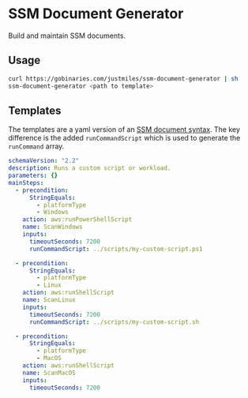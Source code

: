 # SSM Document Generator

Build and maintain SSM documents.

## Usage

```bash
curl https://gobinaries.com/justmiles/ssm-document-generator | sh
ssm-document-generator <path to template>
```

## Templates

The templates are a yaml version of an [SSM document syntax](https://docs.aws.amazon.com/systems-manager/latest/userguide/sysman-doc-syntax.html). The key difference is the added `runCommandScript` which is used to generate the `runCommand` array.

```yaml
schemaVersion: "2.2"
description: Runs a custom script or workload.
parameters: {}
mainSteps:
  - precondition:
      StringEquals:
        - platformType
        - Windows
    action: aws:runPowerShellScript
    name: ScanWindows
    inputs:
      timeoutSeconds: 7200
      runCommandScript: ../scripts/my-custom-script.ps1

  - precondition:
      StringEquals:
        - platformType
        - Linux
    action: aws:runShellScript
    name: ScanLinux
    inputs:
      timeoutSeconds: 7200
      runCommandScript: ../scripts/my-custom-script.sh

  - precondition:
      StringEquals:
        - platformType
        - MacOS
    action: aws:runShellScript
    name: ScanMacOS
    inputs:
      timeoutSeconds: 7200


```